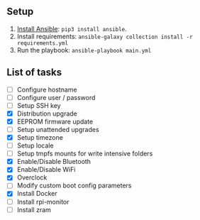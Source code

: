 ## Setup

  1. [Install Ansible](https://docs.ansible.com/ansible/latest/installation_guide/intro_installation.html): `pip3 install ansible`.
  1. Install requirements: `ansible-galaxy collection install -r requirements.yml`
  1. Run the playbook: `ansible-playbook main.yml`


## List of tasks

- [ ] Configure hostname
- [ ] Configure user / password
- [ ] Setup SSH key
- [x] Distribution upgrade
- [x] EEPROM firmware update
- [ ] Setup unattended upgrades
- [x] Setup timezone
- [ ] Setup locale
- [ ] Setup tmpfs mounts for write intensive folders
- [x] Enable/Disable Bluetooth
- [x] Enable/Disable WiFi
- [x] Overclock
- [ ] Modify custom boot config parameters
- [x] Install Docker
- [ ] Install rpi-monitor
- [ ] Install zram
